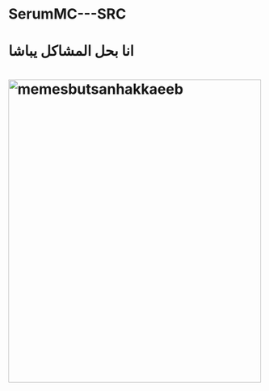 # SerumMC---SRC
<h1> <b>انا بحل المشاكل يباشا </b> <h1>
<p> 
<img src="https://www.meme-arsenal.com/memes/bf052646185d0bc4ddc7ecc84a714d51.jpg" alt="memesbutsanhakkaeeb" width="500" height="600">
</p> 

